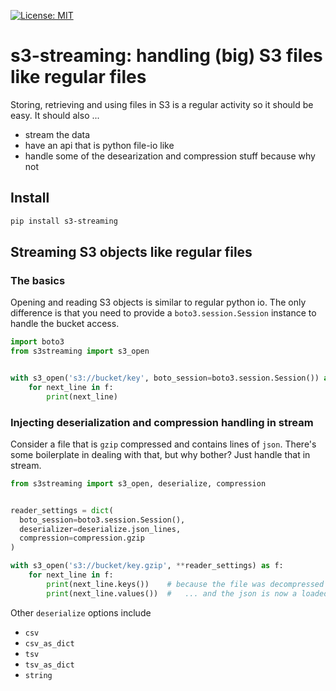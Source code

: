 [![License: MIT](https://img.shields.io/badge/License-MIT-yellow.svg)](https://opensource.org/licenses/MIT)

# s3-streaming: handling (big) S3 files like regular files
Storing, retrieving and using files in S3 is a regular activity so it should be easy. It should also ...
* stream the data
* have an api that is python file-io like
* handle some of the desearization and compression stuff because why not
 
## Install

```bash
pip install s3-streaming
```

## Streaming S3 objects like regular files

### The basics
Opening and reading S3 objects is similar to regular python io. The only difference is that you need to provide a 
`boto3.session.Session` instance to handle the bucket access. 

```python
import boto3
from s3streaming import s3_open


with s3_open('s3://bucket/key', boto_session=boto3.session.Session()) as f:
    for next_line in f:
        print(next_line)
```

### Injecting deserialization and compression handling in stream
Consider a file that is `gzip` compressed and contains lines of `json`. There's some boilerplate in dealing with that,
but why bother? Just handle that in stream.

```python
from s3streaming import s3_open, deserialize, compression


reader_settings = dict(
  boto_session=boto3.session.Session(),
  deserializer=deserialize.json_lines, 
  compression=compression.gzip
)

with s3_open('s3://bucket/key.gzip', **reader_settings) as f:
    for next_line in f:
        print(next_line.keys())    # because the file was decompressed ...
        print(next_line.values())  #   ... and the json is now a loaded dict!

```

Other `deserialize` options include 
* `csv`
* `csv_as_dict`
* `tsv`
* `tsv_as_dict`
* `string`
